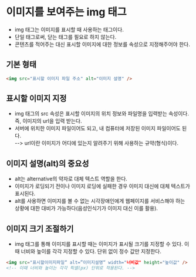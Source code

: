 # 이미지를 보여주는 img 태그

- img 태그는 이미지를 표시할 때 사용하는 태그이다.
- 단일 태그로써, 닫는 태그를 필요로 하지 않는다.
- 콘텐츠를 적어주는 대신 표시할 이미지에 대한 정보를 속성으로 지정해주어야 한다.

## 기본 형태
```HTML
<img src="표시할 이미지 파일 주소" alt="이미지 설명" />
```

## 표시할 이미지 지정
- img 태그의 src 속성은 표시할 이미지의 위치 정보와 파일명을 입력받는 속성이다. 즉, 이미지의 url을 입력 받는다.
- 서버에 위치한 이미지 파일이어도 되고, 내 컴퓨터에 저장된 이미지 파일이어도 된다. <br>
--> url이란 이미지가 어디에 있는지 알려주기 위해 사용하는 규약(형식)이다.

## 이미지 설명(alt)의 중요성
- alt는 alternative의 약자로 대체 텍스트 역할을 한다.
- 이미지가 로딩되기 전이나 이미지 로딩에 실패한 경우 이미지 대신에 대체 텍스트가 표시된다.
- alt를 사용하면 이미지를 볼 수 없는 시각장애인에게 웹페이지를 서비스해야 하는 상황에 대한 대비가 가능하다(음성인식기가 이미지 대신 이를 활용).

## 이미지 크기 조절하기
- img 태그를 통해 이미지를 표시할 때는 이미지가 표시될 크기를 지정할 수 있다. 이때 너비와 높이를 각각 지정할 수 있다. 단위 없이 정수 값만 지정한다.

```html
<img src="표시할이미지파일“ alt=”이미지설명“ width="너비값" height="높이값" />
<!-- 이때 너비와 높이는 각각 픽셀(px) 단위로 적용된다. -->
```